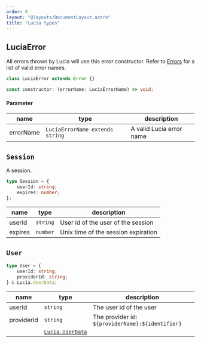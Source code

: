 ```yaml
---
order: 0
layout: "@layouts/DocumentLayout.astro"
title: "Lucia types"
---
```


## LuciaError

All errors thrown by Lucia will use this error constructor. Refer to [Errors](/reference/types/errors) for a list of valid error names.

```ts
class LuciaError extends Error {}
```

```ts
const constructor: (errorName: LuciaErrorName) => void;
```

#### Parameter

| name      | type                            | description              |
| --------- | ------------------------------- | ------------------------ |
| errorName | `LuciaErrorName extends string` | A valid Lucia error name |

## `Session`

A session.

```ts
type Session = {
    userId: string;
    expires: number;
};
```

| name    | type     | description                         |
| ------- | -------- | ----------------------------------- |
| userId  | `string` | User id of the user of the session  |
| expires | `number` | Unix time of the session expiration |

## `User`

```ts
type User = {
    userId: string;
    providerId: string;
} & Lucia.UserData;
```

| name       | type                                                           | description                                      |
| ---------- | -------------------------------------------------------------- | ------------------------------------------------ |
| userId     | `string`                                                       | The user id of the user                          |
| providerId | `string`                                                       | The provider id: `${providerName}:${identifier}` |
|            | [`Lucia.UserData`](/reference/types/type-declaration#userdata) |                                                  |
